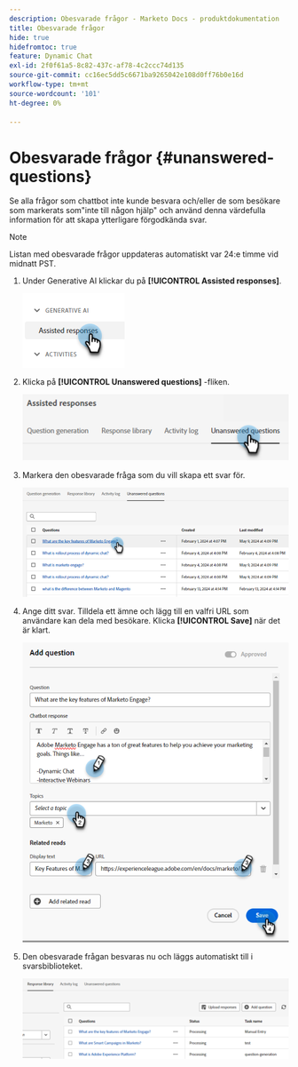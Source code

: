 ```yaml
---
description: Obesvarade frågor - Marketo Docs - produktdokumentation
title: Obesvarade frågor
hide: true
hidefromtoc: true
feature: Dynamic Chat
exl-id: 2f0f61a5-8c82-437c-af78-4c2ccc74d135
source-git-commit: cc16ec5dd5c6671ba9265042e108d0ff76b0e16d
workflow-type: tm+mt
source-wordcount: '101'
ht-degree: 0%

---
```


# Obesvarade frågor {#unanswered-questions}

Se alla frågor som chattbot inte kunde besvara och/eller de som besökare som markerats som&quot;inte till någon hjälp&quot; och använd denna värdefulla information för att skapa ytterligare förgodkända svar.

>[!NOTE]
>
>Listan med obesvarade frågor uppdateras automatiskt var 24:e timme vid midnatt PST.

1. Under Generative AI klickar du på **[!UICONTROL Assisted responses]**.

   ![](assets/unanswered-questions-1.png)

1. Klicka på **[!UICONTROL Unanswered questions]** -fliken.

   ![](assets/unanswered-questions-2.png)

1. Markera den obesvarade fråga som du vill skapa ett svar för.

   ![](assets/unanswered-questions-3.png)

1. Ange ditt svar. Tilldela ett ämne och lägg till en valfri URL som användare kan dela med besökare. Klicka **[!UICONTROL Save]** när det är klart.

   ![](assets/unanswered-questions-4.png)

1. Den obesvarade frågan besvaras nu och läggs automatiskt till i svarsbiblioteket.

   ![](assets/unanswered-questions-5.png)
